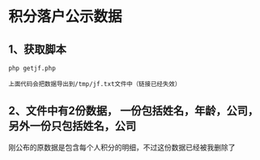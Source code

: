 # 积分落户公示数据


## 1、获取脚本

`php getjf.php`

    上面代码会把数据导出到/tmp/jf.txt文件中（链接已经失效）

## 2、文件中有2份数据， 一份包括姓名，年龄，公司， 另外一份只包括姓名，公司

   刚公布的原数据是包含每个人积分的明细，不过这份数据已经被我删除了

